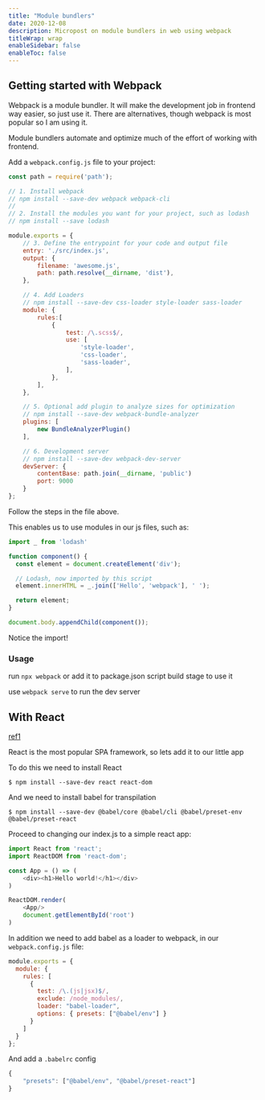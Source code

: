 ```yaml
---
title: "Module bundlers"
date: 2020-12-08
description: Micropost on module bundlers in web using webpack
titleWrap: wrap
enableSidebar: false
enableToc: false
---
```


## Getting started with Webpack

Webpack is a module bundler.  It will make the development job in frontend way
easier, so just use it.  There are alternatives, though webpack is most popular
so I am using it.

Module bundlers automate and optimize much of the effort of working with
frontend.

Add a `webpack.config.js` file to your project:

```js
const path = require('path');

// 1. Install webpack
// npm install --save-dev webpack webpack-cli
//
// 2. Install the modules you want for your project, such as lodash
// npm install --save lodash

module.exports = {
    // 3. Define the entrypoint for your code and output file
    entry: './src/index.js',
    output: {
        filename: 'awesome.js',
        path: path.resolve(__dirname, 'dist'),
    },

    // 4. Add Loaders
    // npm install --save-dev css-loader style-loader sass-loader
    module: {
        rules:[
            {
                test: /\.scss$/,
                use: [
                    'style-loader',
                    'css-loader',
                    'sass-loader',
                ],
            },
        ],
    },

    // 5. Optional add plugin to analyze sizes for optimization
    // npm install --save-dev webpack-bundle-analyzer
    plugins: [
        new BundleAnalyzerPlugin()
    ],

    // 6. Development server
    // npm install --save-dev webpack-dev-server
    devServer: {
        contentBase: path.join(__dirname, 'public')
        port: 9000
    }
};
```

Follow the steps in the file above.

This enables us to use modules in our js files, such as:

```js
import _ from 'lodash'

function component() {
  const element = document.createElement('div');

  // Lodash, now imported by this script
  element.innerHTML = _.join(['Hello', 'webpack'], ' ');

  return element;
}

document.body.appendChild(component());
```

Notice the import!

### Usage

run `npx webpack` or add it to package.json script build stage to use it

use `webpack serve` to run the dev server


## With React

[ref1](https://blog.usejournal.com/creating-a-react-app-from-scratch-f3c693b84658)

React is the most popular SPA framework, so lets add it to our little app

To do this we need to install React

`$ npm install --save-dev react react-dom`

And we need to install babel for transpilation

`$ npm install --save-dev @babel/core @babel/cli @babel/preset-env @babel/preset-react`

Proceed to changing our index.js to a simple react app:

```js
import React from 'react';
import ReactDOM from 'react-dom';

const App = () => (
    <div><h1>Hello world!</h1></div>
)

ReactDOM.render(
    <App/>
    document.getElementById('root')
)
```

In addition we need to add babel as a loader to webpack, in our `webpack.config.js` file:

```js
module.exports = {
  module: {
    rules: [
      {
        test: /\.(js|jsx)$/,
        exclude: /node_modules/,
        loader: "babel-loader",
        options: { presets: ["@babel/env"] }
      }
    ]
  }
};
```

And add a `.babelrc` config

```js
{
    "presets": ["@babel/env", "@babel/preset-react"]
}
```
